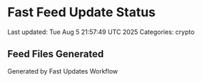 # Fast Feed Update Status
Last updated: Tue Aug  5 21:57:49 UTC 2025
Categories: crypto

## Feed Files Generated

Generated by Fast Updates Workflow
